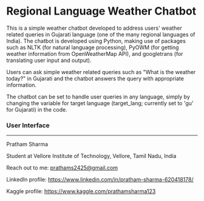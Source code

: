 # Regional Language Weather Chatbot
This is a simple weather chatbot developed to address users' weather related queries in Gujarati language (one of the many regional languages of India). The chatbot is developed using Python, making use of packages such as NLTK (for natural language processing), PyOWM (for getting weather information from OpenWeatherMap API), and googletrans (for translating user input and output).

Users can ask simple weather related queries such as "What is the weather today?" in Gujarati and the chatbot answers the query with appropriate information.

The chatbot can be set to handle user queries in any language, simply by changing the variable for target language (target_lang; currently set to 'gu' for Gujarati) in the code.

### User Interface

---

Pratham Sharma

Student at Vellore Institute of Technology, Vellore, Tamil Nadu, India

Reach out to me: prathams2425@gmail.com

LinkedIn profile: https://www.linkedin.com/in/pratham-sharma-620418178/

Kaggle profile: https://www.kaggle.com/prathamsharma123
